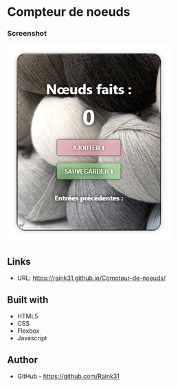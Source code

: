 # Compteur de noeuds

### Screenshot
![screenshot](desktop.png)

## Links

- URL: https://raink31.github.io/Compteur-de-noeuds/

## Built with

- HTML5
- CSS
- Flexbox
- Javascript


## Author

- GitHub - https://github.com/Raink31
